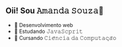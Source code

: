 ## Oii! Sou 𝙰𝚖𝚊𝚗𝚍𝚊 𝚂𝚘𝚞𝚣𝚊👋



- 🔭 Desenvolvimento web
- 🌱 Estudando 𝙹𝚊𝚟𝚊𝚂𝚌𝚙𝚛𝚒𝚝 
- 💬 Cursando 𝙲𝚒𝚎̂𝚗𝚌𝚒𝚊 𝚍𝚊 𝙲𝚘𝚖𝚙𝚞𝚝𝚊𝚌̧𝚊̃𝚘
